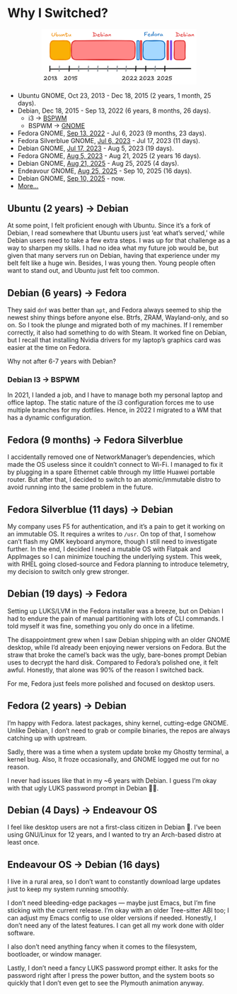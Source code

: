 # Why I Switched?

<div align="center">
<img src='_assets/distro_timeline.png' width=350px/>
</div>

- Ubuntu GNOME, Oct 23, 2013 - Dec 18, 2015 (2 years, 1 month, 25 days).
- Debian, Dec 18, 2015 - Sep 13, 2022 (6 years, 8 months, 26 days).
  - i3 -> [BSPWM](https://github.com/azzamsa/dot/commit/52aa44bca349cc575aba6dc22cafc6f50e5f4d31)
  - BSPWM -> [GNOME](https://github.com/azzamsa/dot/commit/376e66797cc6cc9914af727f0a8f2396286d4e10)
- Fedora GNOME, [Sep 13, 2022][fedora-2022-start] - Jul 6, 2023 (9 months, 23 days).
- Fedora Silverblue GNOME, [Jul 6, 2023][fedora-silverblue-start] - Jul 17, 2023 (11 days).
- Debian GNOME, [Jul 17, 2023][debian-2023-start] - Aug 5, 2023 (19 days).
- Fedora GNOME, [Aug 5, 2023][fedora-2023-start] - Aug 21, 2025 (2 years 16 days).
- Debian GNOME, [Aug 21, 2025][debian-2025-start] - Aug 25, 2025 (4 days).
- Endeavour GNOME, [Aug 25, 2025][endeavour-2025-start] - Sep 10, 2025 (16 days).
- Debian GNOME, [Sep 10, 2025][current] - now.
- [More...](BOOKMARKS.md)

## Ubuntu (2 years) -> Debian

At some point, I felt proficient enough with Ubuntu. Since it’s a fork of Debian, I read somewhere that Ubuntu users just ‘eat what’s served,’ while Debian users need to take a few extra steps. I was up for that challenge as a way to sharpen my skills. I had no idea what my future job would be, but given that many servers run on Debian, having that experience under my belt felt like a huge win. Besides, I was young then. Young people often want to stand out, and Ubuntu just felt too common.

## Debian (6 years) -> Fedora

They said `dnf` was better than `apt`, and Fedora always seemed to ship the newest shiny things before anyone else. Btrfs, ZRAM, Wayland-only, and so on. So I took the plunge and migrated both of my machines. If I remember correctly, it also had something to do with Steam. It worked fine on Debian, but I recall that installing Nvidia drivers for my laptop’s graphics card was easier at the time on Fedora.

Why not after 6-7 years with Debian?

### Debian I3 -> BSPWM

In 2021, I landed a job, and I have to manage both my personal laptop and office laptop. The static nature of the i3 configuration forces me to use multiple branches for my dotfiles.
Hence, in 2022 I migrated to a WM that has a dynamic configuration.

## Fedora (9 months) -> Fedora Silverblue

I accidentally removed one of NetworkManager’s dependencies, which made the OS useless since it couldn’t connect to Wi-Fi.
I managed to fix it by plugging in a spare Ethernet cable through my little Huawei portable router.
But after that, I decided to switch to an atomic/immutable distro to avoid running into the same problem in the future.

## Fedora Silverblue (11 days) -> Debian

My company uses F5 for authentication, and it’s a pain to get it working on an immutable OS.
It requires a writes to `/usr`.
On top of that, I somehow can’t flash my QMK keyboard anymore, though I still need to investigate further.
In the end, I decided I need a mutable OS with Flatpak and AppImages so I can minimize touching the underlying system.
This week, with RHEL going closed-source and Fedora planning to introduce telemetry, my decision to switch only grew stronger.

## Debian (19 days) -> Fedora

Setting up LUKS/LVM in the Fedora installer was a breeze,
but on Debian I had to endure the pain of manual partitioning with lots of CLI commands.
I told myself it was fine, something you only do once in a lifetime.

The disappointment grew when I saw Debian shipping with an older GNOME desktop,
while I’d already been enjoying newer versions on Fedora. But the straw that broke the camel’s back was the ugly,
bare-bones prompt Debian uses to decrypt the hard disk. Compared to Fedora’s polished one, it felt awful.
Honestly, that alone was 90% of the reason I switched back.

For me, Fedora just feels more polished and focused on desktop users.

## Fedora (2 years) -> Debian

I’m happy with Fedora. latest packages, shiny kernel, cutting-edge GNOME.
Unlike Debian, I don’t need to grab or compile binaries, the repos are always catching up with upstream.

Sadly, there was a time when a system update broke my Ghostty terminal, a kernel bug.
Also, It froze occasionally, and GNOME logged me out for no reason.

I never had issues like that in my ~6 years with Debian.
I guess I’m okay with that ugly LUKS password prompt in Debian 🤷🏼.

## Debian (4 Days) -> Endeavour OS

I feel like desktop users are not a first-class citizen in Debian 🥲.
I’ve been using GNU/Linux for 12 years, and I wanted to try an Arch-based distro at least once.

## Endeavour OS -> Debian (16 days)

I live in a rural area, so I don’t want to constantly download large updates just to keep my system running smoothly.

I don’t need bleeding-edge packages — maybe just Emacs, but I’m fine sticking with the current release.
I’m okay with an older Tree-sitter ABI too; I can adjust my Emacs config to use older versions if needed.
Honestly, I don’t need any of the latest features. I can get all my work done with older software.

I also don’t need anything fancy when it comes to the filesystem, bootloader, or window manager.

Lastly, I don’t need a fancy LUKS password prompt either. It asks for the password right after I press the power button, and the system boots so quickly that I don’t even get to see the Plymouth animation anyway.

[fedora-2022-start]: https://github.com/azzamsa/dot/commit/4c5ccdc51e63a552c73113753687e6d9aa5e70fd
[fedora-2023-start]: https://github.com/azzamsa/dot/commit/f09550c399e67f223fa41c4517b15b1772e56847
[debian-2023-start]: https://github.com/azzamsa/dot/commit/61513966e5b6c1697af94e68e22a6caffb0c64dc
[fedora-silverblue-start]: https://github.com/azzamsa/dot/commit/d2d3d2e0b4f83362488a407155149d581122d361
[debian-2025-start]: https://github.com/azzamsa/dot/commit/1584afb8202e2e2a227ff0daff10c102bee07188
[endeavour-2025-start]: https://github.com/azzamsa/dot/commit/0a091a9cde8f9fcd8119ed8ba53ca81e8d3b6555
[current]: https://github.com/azzamsa/dot
